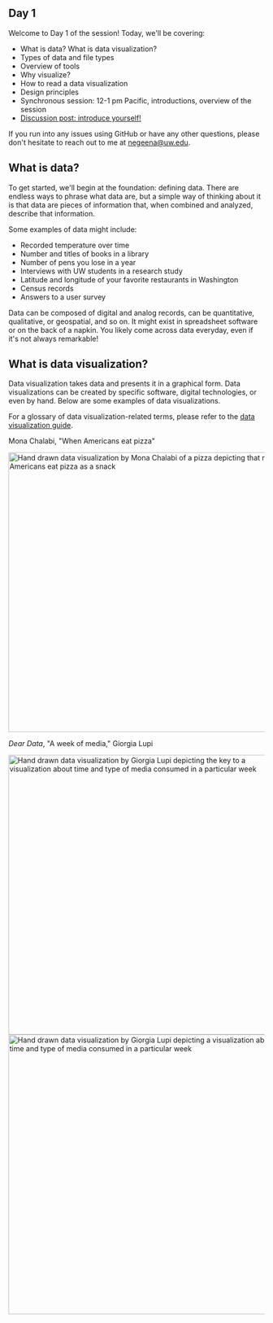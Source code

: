 ## Day 1
Welcome to Day 1 of the session! Today, we'll be covering: 
* What is data? What is data visualization?
* Types of data and file types
* Overview of tools
* Why visualize? 
* How to read a data visualization
* Design principles
* Synchronous session: 12-1 pm Pacific, introductions, overview of the session 
* [Discussion post: introduce yourself!](https://github.com/negeenaghassi/osssdv/discussions/2 "Discussion post: introduce yourself!")

If you run into any issues using GitHub or have any other questions, please don't hesitate to reach out to me at negeena@uw.edu. 

## What is data? 
To get started, we'll begin at the foundation: defining data. There are endless ways to phrase what data are, but a simple way of thinking about it is that data are pieces of information that, when combined and analyzed, describe that information.

Some examples of data might include:
* Recorded temperature over time
* Number and titles of books in a library
* Number of pens you lose in a year
* Interviews with UW students in a research study 
* Latitude and longitude of your favorite restaurants in Washington 
* Census records
* Answers to a user survey 

Data can be composed of digital and analog records, can be quantitative, qualitative, or geospatial, and so on. It might exist in spreadsheet software or on the back of a napkin. You likely come across data everyday, even if it's not always remarkable! 
## What is data visualization? 
Data visualization takes data and presents it in a graphical form. Data visualizations can be created by specific software, digital technologies, or even by hand. Below are some examples of data visualizations. 

For a glossary of data visualization-related terms, please refer to the [data visualization guide](https://guides.lib.uw.edu/datavisualization/glossary "data visualization guide"). 

Mona Chalabi, "When Americans eat pizza"

<img src="https://pbs.twimg.com/media/DVnPimwU0AEaI21?format=jpg&name=small" alt="Hand drawn data visualization by Mona Chalabi of a pizza depicting that most Americans eat pizza as a snack" width="550"/>

*Dear Data*, "A week of media," Giorgia Lupi

<img src="https://images.squarespace-cdn.com/content/v1/54eec73ee4b0ae0904da0e94/1433941845707-GH4P0OIO244E3KNZ0MMG/Giorgia_DearData_27_Back.jpg?format=1000w" alt="Hand drawn data visualization by Giorgia Lupi depicting the key to a visualization about time and type of media consumed in a particular week" width="550"/> 


<img src="https://images.squarespace-cdn.com/content/v1/54eec73ee4b0ae0904da0e94/1433941843429-VKOJQ8KMRSGLMLRTBCGO/Giorgia_DearData_27_Front.jpg?format=1000w" alt="Hand drawn data visualization by Giorgia Lupi depicting a visualization about time and type of media consumed in a particular week" width="550"/> 
